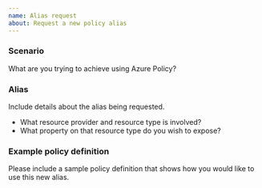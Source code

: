 ```yaml
---
name: Alias request
about: Request a new policy alias
---
```

<!--
    Thank you for contributing!

    ISSUE TITLE:
    The title must include the Resource Provider namespace, resourceType(s) and property name. 
    E.g: "Alias request: "Microsoft.Compute/storageAccounts/propertyName"

    ISSUE DESCRIPTION (this template):
    Please describe your scenario, what properties you need aliases on, and include a sample
    policy definition.
-->

### Scenario

What are you trying to achieve using Azure Policy?

### Alias

Include details about the alias being requested.
- What resource provider and resource type is involved?
- What property on that resource type do you wish to expose?

### Example policy definition

Please include a sample policy definition that shows how you would like to use this new alias.
